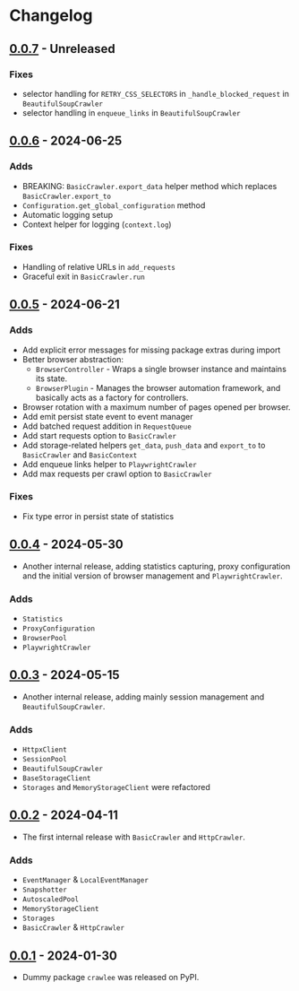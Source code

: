 # Changelog

## [0.0.7](../../releases/tag/v0.0.7) - Unreleased

### Fixes

- selector handling for `RETRY_CSS_SELECTORS` in `_handle_blocked_request` in `BeautifulSoupCrawler`
- selector handling in `enqueue_links` in `BeautifulSoupCrawler`

## [0.0.6](../../releases/tag/v0.0.6) - 2024-06-25

### Adds

- BREAKING: `BasicCrawler.export_data` helper method which replaces `BasicCrawler.export_to`
- `Configuration.get_global_configuration` method
- Automatic logging setup
- Context helper for logging (`context.log`)

### Fixes

- Handling of relative URLs in `add_requests`
- Graceful exit in `BasicCrawler.run`

## [0.0.5](../../releases/tag/v0.0.5) - 2024-06-21

### Adds

- Add explicit error messages for missing package extras during import
- Better browser abstraction:
    - `BrowserController` - Wraps a single browser instance and maintains its state.
    - `BrowserPlugin` - Manages the browser automation framework, and basically acts as a factory for controllers.
- Browser rotation with a maximum number of pages opened per browser.
- Add emit persist state event to event manager
- Add batched request addition in `RequestQueue`
- Add start requests option to `BasicCrawler`
- Add storage-related helpers `get_data`, `push_data` and `export_to` to `BasicCrawler` and `BasicContext`
- Add enqueue links helper to `PlaywrightCrawler`
- Add max requests per crawl option to `BasicCrawler`

### Fixes

- Fix type error in persist state of statistics

## [0.0.4](../../releases/tag/v0.0.4) - 2024-05-30

- Another internal release, adding statistics capturing, proxy configuration and
the initial version of browser management and `PlaywrightCrawler`.

### Adds

- `Statistics`
- `ProxyConfiguration`
- `BrowserPool`
- `PlaywrightCrawler`

## [0.0.3](../../releases/tag/v0.0.3) - 2024-05-15

- Another internal release, adding mainly session management and `BeautifulSoupCrawler`.

### Adds

- `HttpxClient`
- `SessionPool`
- `BeautifulSoupCrawler`
- `BaseStorageClient`
- `Storages` and `MemoryStorageClient` were refactored

## [0.0.2](../../releases/tag/v0.0.2) - 2024-04-11

- The first internal release with `BasicCrawler` and `HttpCrawler`.

### Adds

- `EventManager` & `LocalEventManager`
- `Snapshotter`
- `AutoscaledPool`
- `MemoryStorageClient`
- `Storages`
- `BasicCrawler` & `HttpCrawler`

## [0.0.1](../../releases/tag/v0.0.1) - 2024-01-30

- Dummy package `crawlee` was released on PyPI.
